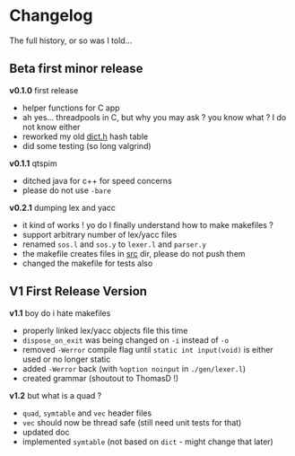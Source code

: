 # Changelog

<summary>The full history, or so was I told...</summary>

## Beta first minor release

**v0.1.0** first release

- helper functions for C app
- ah yes... threadpools in C, but why you may ask ? you know what ? I do not know either
- reworked my old [dict.h](inc/dict.h) hash table
- did some testing (so long valgrind)

**v0.1.1** qtspim

- ditched java for c++ for speed concerns
- please do not use `-bare`

**v0.2.1** dumping lex and yacc

- it kind of works ! yo do I finally understand how to make makefiles ?
- support arbitrary number of lex/yacc files
- renamed `sos.l` and `sos.y` to `lexer.l` and `parser.y`
- the makefile creates files in [src](src/) dir, please do not push them
- changed the makefile for tests also

## V1 First Release Version

**v1.1** boy do i hate makefiles

- properly linked lex/yacc objects file this time
- `dispose_on_exit` was being changed on `-i` instead of `-o`
- removed `-Werror` compile flag until `static int input(void)` is either used or no longer static
- added `-Werror` back (with `%option noinput` in `./gen/lexer.l`)
- created grammar (shoutout to ThomasD !)

**v1.2** but what is a quad ?

- `quad`, `symtable` and `vec` header files
- `vec` should now be thread safe (still need unit tests for that)
- updated doc
- implemented `symtable` (not based on `dict` - might change that later)
